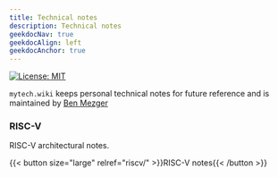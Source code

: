 ```yaml
---
title: Technical notes
description: Technical notes
geekdocNav: true
geekdocAlign: left
geekdocAnchor: true
---
```


<!-- markdownlint-capture -->
<!-- markdownlint-disable MD033 -->

<span class="badge-placeholder">[![License: MIT](https://img.shields.io/github/license/thegeeklab/hugo-geekdoc)](https://github.com/thegeeklab/hugo-geekdoc/blob/main/LICENSE)</span>

<!-- markdownlint-restore -->

`mytech.wiki` keeps personal technical notes for future reference and is maintained by [Ben Mezger](https://seds.nl)

### RISC-V

RISC-V architectural notes.

{{< button size="large" relref="riscv/" >}}RISC-V notes{{< /button >}}
